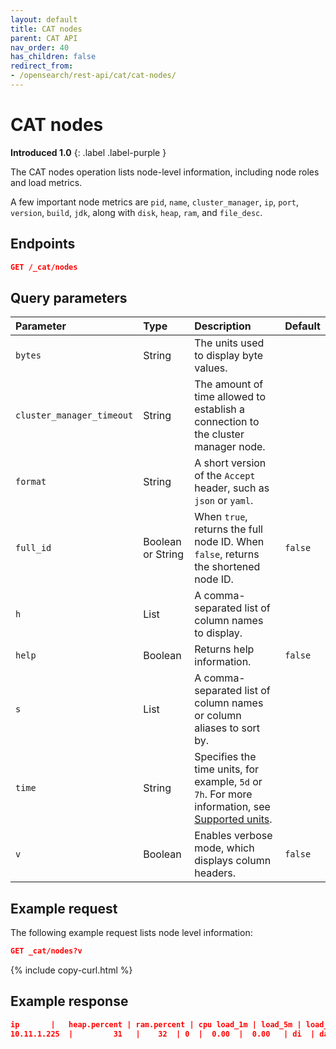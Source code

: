 ```yaml
---
layout: default
title: CAT nodes
parent: CAT API
nav_order: 40
has_children: false
redirect_from:
- /opensearch/rest-api/cat/cat-nodes/
---
```


# CAT nodes
**Introduced 1.0**
{: .label .label-purple }

The CAT nodes operation lists node-level information, including node roles and load metrics.

A few important node metrics are `pid`, `name`, `cluster_manager`, `ip`, `port`, `version`, `build`, `jdk`, along with `disk`, `heap`, `ram`, and `file_desc`.


<!-- spec_insert_start
api: cat.nodes
component: endpoints
-->
## Endpoints

```json
GET /_cat/nodes
```
<!-- spec_insert_end -->


<!-- spec_insert_start
api: cat.nodes
component: query_parameters
columns: Parameter,Type,Description,Default
include_deprecated: false
-->
## Query parameters


Parameter | Type | Description | Default
:--- | :--- | :--- | :---
`bytes` | String | The units used to display byte values. | 
`cluster_manager_timeout` | String | The amount of time allowed to establish a connection to the cluster manager node. | 
`format` | String | A short version of the `Accept` header, such as `json` or `yaml`. | 
`full_id` | Boolean or String | When `true`, returns the full node ID. When `false`, returns the shortened node ID. | `false`
`h` | List | A comma-separated list of column names to display. | 
`help` | Boolean | Returns help information. | `false`
`s` | List | A comma-separated list of column names or column aliases to sort by. | 
`time` | String | Specifies the time units, for example, `5d` or `7h`. For more information, see [Supported units](https://opensearch.org/docs/latest/api-reference/units/). | 
`v` | Boolean | Enables verbose mode, which displays column headers. | `false`
<!-- spec_insert_end -->

## Example request

The following example request lists node level information:

```json
GET _cat/nodes?v
```
{% include copy-curl.html %}


## Example response

```json
ip       |   heap.percent | ram.percent | cpu load_1m | load_5m | load_15m | node.role | node.roles |     cluster_manager |  name
10.11.1.225  |         31   |    32  | 0  |  0.00  |  0.00   | di  | data,ingest,ml  | - |  data-e5b89ad7
```
